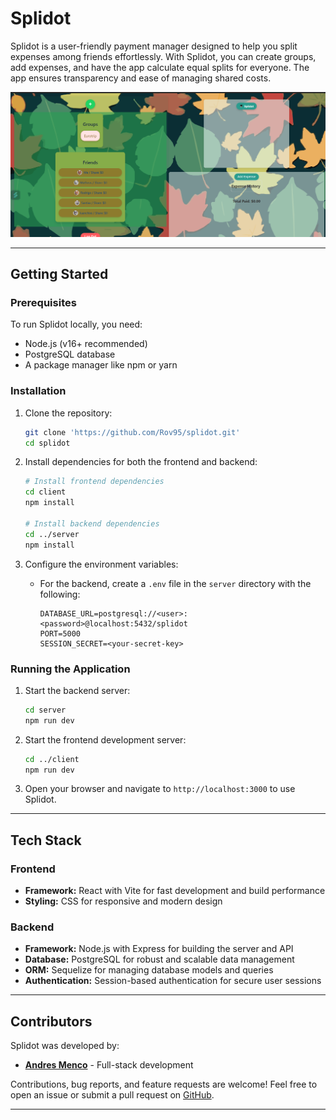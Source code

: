 # Splidot

Splidot is a user-friendly payment manager designed to help you split expenses among friends effortlessly. With Splidot, you can create groups, add expenses, and have the app calculate equal splits for everyone. The app ensures transparency and ease of managing shared costs.

![alt text](image-1.png)

---

## Getting Started

### Prerequisites
To run Splidot locally, you need:
- Node.js (v16+ recommended)
- PostgreSQL database
- A package manager like npm or yarn

### Installation

1. Clone the repository:
   ```bash
   git clone 'https://github.com/Rov95/splidot.git'
   cd splidot
   ```

2. Install dependencies for both the frontend and backend:
   ```bash
   # Install frontend dependencies
   cd client
   npm install

   # Install backend dependencies
   cd ../server
   npm install
   ```

3. Configure the environment variables:
   - For the backend, create a `.env` file in the `server` directory with the following:
     ```env
     DATABASE_URL=postgresql://<user>:<password>@localhost:5432/splidot
     PORT=5000
     SESSION_SECRET=<your-secret-key>
     ```
   

### Running the Application

1. Start the backend server:
   ```bash
   cd server
   npm run dev
   ```

2. Start the frontend development server:
   ```bash
   cd ../client
   npm run dev
   ```

3. Open your browser and navigate to `http://localhost:3000` to use Splidot.

---

## Tech Stack

### Frontend
- **Framework:** React with Vite for fast development and build performance
- **Styling:** CSS for responsive and modern design

### Backend
- **Framework:** Node.js with Express for building the server and API
- **Database:** PostgreSQL for robust and scalable data management
- **ORM:** Sequelize for managing database models and queries
- **Authentication:** Session-based authentication for secure user sessions

---

## Contributors

Splidot was developed by:
- **[Andres Menco](https://github.com/Rov95)** - Full-stack development

Contributions, bug reports, and feature requests are welcome! Feel free to open an issue or submit a pull request on [GitHub](https://github.com/Rov95/splidot.git).

---


